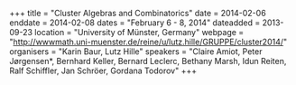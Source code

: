 +++
title = "Cluster Algebras and Combinatorics"
date = 2014-02-06
enddate = 2014-02-08
dates = "February 6 - 8, 2014"
dateadded = 2013-09-23
location = "University of Münster, Germany"
webpage = "http://wwwmath.uni-muenster.de/reine/u/lutz.hille/GRUPPE/cluster2014/"
organisers = "Karin Baur, Lutz Hille"
speakers = "Claire Amiot, Peter Jørgensen*, Bernhard Keller, Bernard Leclerc, Bethany Marsh, Idun Reiten, Ralf Schiffler, Jan Schröer, Gordana Todorov"
+++

